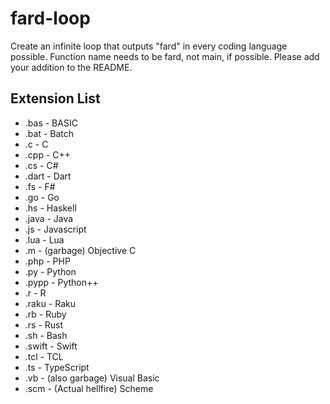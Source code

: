 # fard-loop
Create an infinite loop that outputs "fard" in every coding language possible. Function name needs to be fard, not main, if possible. Please add your addition to the README.

## Extension List
- .bas - BASIC
- .bat - Batch
- .c - C
- .cpp - C++
- .cs - C#
- .dart - Dart
- .fs - F#
- .go - Go
- .hs - Haskell
- .java - Java
- .js - Javascript
- .lua - Lua
- .m - (garbage) Objective C
- .php - PHP
- .py - Python
- .pypp - Python++
- .r - R
- .raku - Raku
- .rb - Ruby
- .rs - Rust
- .sh - Bash
- .swift - Swift
- .tcl - TCL
- .ts - TypeScript
- .vb - (also garbage) Visual Basic
- .scm - (Actual hellfire) Scheme

